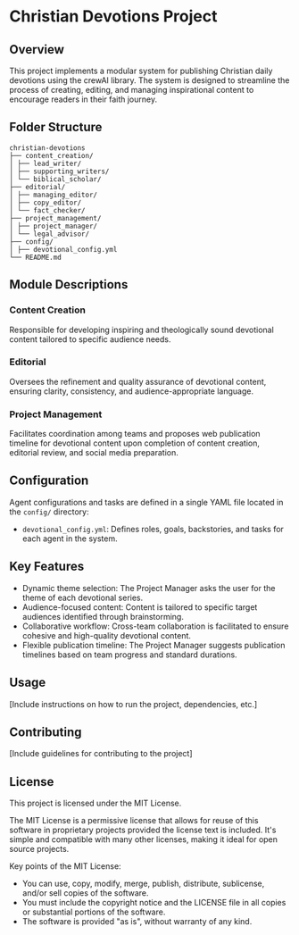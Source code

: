 # Christian Devotions Project

## Overview
This project implements a modular system for publishing Christian daily devotions using the crewAI library. The system is designed to streamline the process of creating, editing, and managing inspirational content to encourage readers in their faith journey.

## Folder Structure
```
christian-devotions
├── content_creation/
│ ├── lead_writer/
│ ├── supporting_writers/
│ └── biblical_scholar/
├── editorial/
│ ├── managing_editor/
│ ├── copy_editor/
│ └── fact_checker/
├── project_management/
│ ├── project_manager/
│ └── legal_advisor/
├── config/
│ ├── devotional_config.yml
└── README.md
```

## Module Descriptions

### Content Creation
Responsible for developing inspiring and theologically sound devotional content tailored to specific audience needs.

### Editorial
Oversees the refinement and quality assurance of devotional content, ensuring clarity, consistency, and audience-appropriate language.

### Project Management
Facilitates coordination among teams and proposes web publication timeline for devotional content upon completion of content creation, editorial review, and social media preparation.

## Configuration
Agent configurations and tasks are defined in a single YAML file located in the `config/` directory:
- `devotional_config.yml`: Defines roles, goals, backstories, and tasks for each agent in the system.

## Key Features
- Dynamic theme selection: The Project Manager asks the user for the theme of each devotional series.
- Audience-focused content: Content is tailored to specific target audiences identified through brainstorming.
- Collaborative workflow: Cross-team collaboration is facilitated to ensure cohesive and high-quality devotional content.
- Flexible publication timeline: The Project Manager suggests publication timelines based on team progress and standard durations.

## Usage
[Include instructions on how to run the project, dependencies, etc.]

## Contributing
[Include guidelines for contributing to the project]

## License
This project is licensed under the MIT License. 

The MIT License is a permissive license that allows for reuse of this software in proprietary projects provided the license text is included. It's simple and compatible with many other licenses, making it ideal for open source projects.

Key points of the MIT License:
- You can use, copy, modify, merge, publish, distribute, sublicense, and/or sell copies of the software.
- You must include the copyright notice and the LICENSE file in all copies or substantial portions of the software.
- The software is provided "as is", without warranty of any kind.

